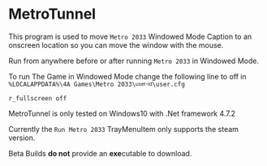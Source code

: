 # MetroTunnel
 
This program is used to move `Metro 2033` Windowed Mode Caption to an onscreen location so you can move the window with the mouse.

Run from anywhere before or after running `Metro 2033` in Windowed Mode.

To run The Game in Windowed Mode change the following line to off in `%LOCALAPPDATA%\4A Games\Metro 2033\`<sub><sup>user-id</sub></sup>`\user.cfg`

```
r_fullscreen off
```

MetroTunnel is only tested on Windows10 with .Net framework 4.7.2

Currently the `Run Metro 2033` TrayMenuItem only supports the steam version.

Beta Builds **do not** provide an **exe**cutable to download.


